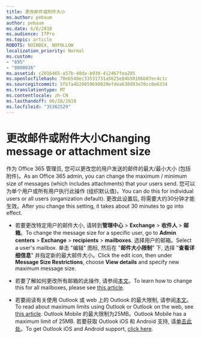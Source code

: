 ```yaml
---
title: 更改邮件或附件大小
ms.author: pebaum
author: pebaum
ms.date: 6/8/2018
ms.audience: ITPro
ms.topic: article
ROBOTS: NOINDEX, NOFOLLOW
localization_priority: Normal
ms.custom:
- "895"
- "8000036"
ms.assetid: c2016465-a57b-40da-b938-412467fea205
ms.openlocfilehash: 70eb548ec33531731a5625e84b5010bb07ec4c1c
ms.sourcegitcommit: 5fb7a4b28859690020efdea630d03e70cc0e6334
ms.translationtype: MT
ms.contentlocale: zh-CN
ms.lasthandoff: 06/28/2019
ms.locfileid: "35362529"
---
```

# <a name="changing-message-or-attachment-size"></a><span data-ttu-id="15367-102">更改邮件或附件大小</span><span class="sxs-lookup"><span data-stu-id="15367-102">Changing message or attachment size</span></span>

<span data-ttu-id="15367-103">作为 Office 365 管理员, 您可以更改您的用户发送的邮件的最大/最小大小 (包括附件)。</span><span class="sxs-lookup"><span data-stu-id="15367-103">As an Office 365 admin, you can change the maximum / minimum size of messages (which includes attachments) that your users send.</span></span> <span data-ttu-id="15367-104">您可以为单个用户或所有用户执行此操作 (组织默认值)。</span><span class="sxs-lookup"><span data-stu-id="15367-104">You can do this for individual users or all users (organization default).</span></span> <span data-ttu-id="15367-105">更改此设置后, 将需要大约30分钟才能生效。</span><span class="sxs-lookup"><span data-stu-id="15367-105">After you change this setting, it takes about 30 minutes to go into effect.</span></span>
  
- <span data-ttu-id="15367-106">若要更改特定用户的邮件大小, 请转到**管理中心** \> **Exchange** \> **收件人** \> **邮箱**。</span><span class="sxs-lookup"><span data-stu-id="15367-106">To change the message size for a specific user, go to **Admin centers** \> **Exchange** \> **recipients** \> **mailboxes**.</span></span> <span data-ttu-id="15367-107">选择用户的邮箱。</span><span class="sxs-lookup"><span data-stu-id="15367-107">Select a user's mailbox.</span></span> <span data-ttu-id="15367-108">单击 "编辑" 图标, 然后在 "**邮件大小限制**" 下, 选择 "**查看详细信息**" 并指定新的最大邮件大小。</span><span class="sxs-lookup"><span data-stu-id="15367-108">Click the edit icon, then under **Message Size Restrictions**, choose **View details** and specify new maximum message size.</span></span>

- <span data-ttu-id="15367-109">若要了解如何更改所有邮箱的此操作, 请参阅[本文](https://www.microsoft.com/microsoft-365/blog/2015/04/15/office-365-now-supports-larger-email-messages-up-to-150-mb/)。</span><span class="sxs-lookup"><span data-stu-id="15367-109">To learn how to change this for all mailboxes, please see [this article](https://www.microsoft.com/microsoft-365/blog/2015/04/15/office-365-now-supports-larger-email-messages-up-to-150-mb/).</span></span>

- <span data-ttu-id="15367-110">若要阅读有关使用 Outlook 或 web 上的 Outlook 的最大限制, 请参阅[本文](https://technet.microsoft.com/library/exchange-online-limits.aspx#MessageLimits)。</span><span class="sxs-lookup"><span data-stu-id="15367-110">To read about maximum limits using Outlook or Outlook on the web, see [this article](https://technet.microsoft.com/library/exchange-online-limits.aspx#MessageLimits).</span></span> <span data-ttu-id="15367-111">Outlook Mobile 的最大限制为25MB。</span><span class="sxs-lookup"><span data-stu-id="15367-111">Outlook Mobile has a maximum limit of 25MB.</span></span> <span data-ttu-id="15367-112">若要获取 Outlook iOS 和 Android 支持, 请[单击此处](https://support.office.com/article/Get-in-app-help-for-Outlook-for-iOS-and-Android-218a22d1-9fa5-4889-b689-de1c63493243)。</span><span class="sxs-lookup"><span data-stu-id="15367-112">To get Outlook iOS and Android support, [click here](https://support.office.com/article/Get-in-app-help-for-Outlook-for-iOS-and-Android-218a22d1-9fa5-4889-b689-de1c63493243).</span></span>

